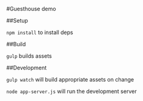 #Guesthouse demo


##Setup

`npm install` to install deps


##Build

`gulp` builds assets


##Development

`gulp watch` will build appropriate assets on change

`node app-server.js` will run the development server
